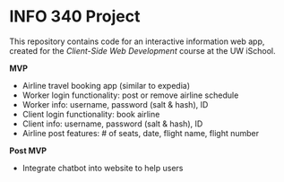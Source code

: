 # INFO 340 Project

This repository contains code for an interactive information web app, created for the _Client-Side Web Development_ course at the UW iSchool.

**MVP**
- Airline travel booking app (similar to expedia)
- Worker login functionality: post or remove airline schedule
- Worker info: username, password (salt & hash), ID
- Client login functionality: book airline
- Client info: username, password (salt & hash), ID
- Airline post features: # of seats, date, flight name, flight number

**Post MVP**
- Integrate chatbot into website to help users
